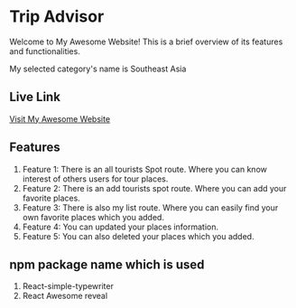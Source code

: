 # Trip Advisor

Welcome to My Awesome Website! This is a brief overview of its features and functionalities.

My selected category's name is Southeast Asia

## Live Link
[Visit My Awesome Website](https://www.example.com)

## Features
1. Feature 1: There is an all tourists Spot route. Where you can know interest of others users for tour places.
2. Feature 2: There is an add tourists spot route. Where you can add your favorite places.
3. Feature 3: There is also my list route. Where you can easily find your own favorite places which you added.
4. Feature 4: You can updated your places information.
5. Feature 5: You can also deleted your places which you added.

## npm package name which is used
1. React-simple-typewriter
2. React Awesome reveal